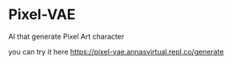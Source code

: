 # Pixel-VAE
AI that generate Pixel Art character

you can try it here https://pixel-vae.annasvirtual.repl.co/generate

